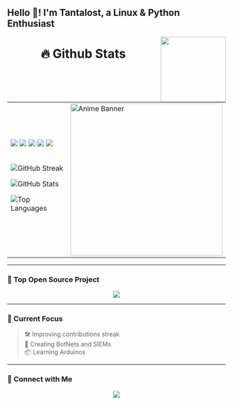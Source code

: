 <h2 align="left">Hello 👋! I'm Tantalost, a Linux & Python Enthusiast</h2>

<img align="right" height="150" src="https://media1.tenor.com/m/tHLGe49Kf1EAAAAC/oh-blow-fish.gif" />

<h1 align="center">🔥 Github Stats</h1>

<!-- Layout: Stats on the left, banner on the right -->
<table>
  <tr>
    <td>

<!-- GitHub Shields -->
<div align="left">
  <img src="https://img.shields.io/badge/Stars-144-brightgreen?style=for-the-badge" />
  <img src="https://img.shields.io/badge/Commits (2025)-8-blueviolet?style=for-the-badge" />
  <img src="https://img.shields.io/badge/PRs-33-blue?style=for-the-badge" />
  <img src="https://img.shields.io/badge/Issues-37-critical?style=for-the-badge" />
  <img src="https://img.shields.io/badge/Contributed (last year)-2-lightgrey?style=for-the-badge" />
</div>

<br>

<!-- GitHub Streak and Stats -->
<p>
  <img src="https://github-readme-streak-stats.herokuapp.com?user=Tantalost&theme=tokyonight&date_format=M%20j%5B%2C%20Y%5D" alt="GitHub Streak" />
</p>

<p>
  <img src="https://github-readme-stats.vercel.app/api?username=Tantalost&show_icons=true&theme=tokyonight" alt="GitHub Stats" />
</p>

<p>
  <img src="https://github-readme-stats.vercel.app/api/top-langs/?username=Tantalost&layout=compact&theme=tokyonight" alt="Top Languages" />
</p>

</td>
<td>
  <img src="https://images.squarespace-cdn.com/content/v1/57825361440243db4a4b7830/b8c1faa9-42c1-4454-a13d-62f0e0142695/the-climber%2Fkokou-no-hito-the-solitary-person-1-sabukaru.jpg" alt="Anime Banner" width="350px"/>
</td>
</tr>
</table>

---

### 🚀 Top Open Source Project

<div align="center">
  
<a href="https://github.com/Tantalost/Final-Project">
  <img align="center" src="https://github-readme-stats.vercel.app/api/pin/?username=Tantalost&repo=Final-Project&theme=tokyonight" />
</a>

</div>

---

### 🧠 Current Focus

> 🛠️ Improving contributions streak  
> 🚀 Creating BotNets and SIEMs  
> 📦 Learning Arduinos

---

### 💬 Connect with Me

<p align="center">
  <a href="https://github.com/Tantalost"><img src="https://img.shields.io/badge/GitHub-Tantalost-181717?style=for-the-badge&logo=github" /></a>
</p>

